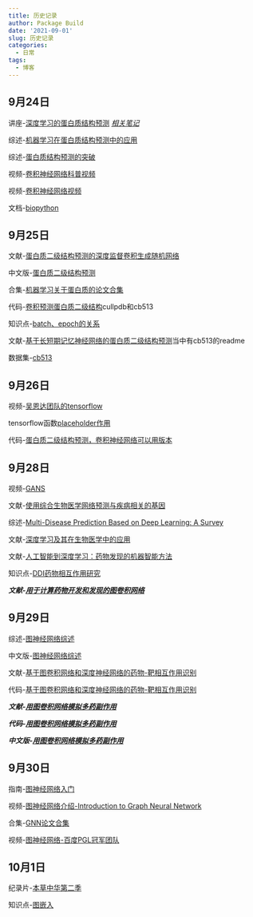 ```yaml
---
title: 历史记录
author: Package Build
date: '2021-09-01'
slug: 历史记录
categories:
  - 日常
tags:
  - 博客
---
```


## 9月24日

讲座-[深度学习的蛋白质结构预测](https://www.bilibili.com/video/BV1uo4y1y7FB?from=search&seid=15263400531421628505&spm_id_from=333.337.0.0) [*相关笔记*]()

综述-[机器学习在蛋白质结构预测中的应用](https://www.sciencedirect.com/science/article/pii/S1367593121000508)

综述-[蛋白质结构预测的突破](https://portlandpress.com/biochemj/article/478/10/1885/228727/The-breakthrough-in-protein-structure-prediction)

视频-[卷积神经网络科普视频](https://www.bilibili.com/video/BV1sb411P7pQ?spm_id_from=333.999.0.0)

视频-[卷积神经网络视频](https://www.bilibili.com/video/BV1AJ411Q72b?spm_id_from=333.999.0.0)

文档-[biopython](https://biopython-cn.readthedocs.io/zh_CN/latest/)

## 9月25日

文献-[蛋白质二级结构预测的深度监督卷积生成随机网络](https://arxiv.org/pdf/1403.1347.pdf)

中文版-[蛋白质二级结构预测](https://blog.csdn.net/u013841458/article/details/82385114)

合集-[机器学习关于蛋白质的论文合集](https://github.com/PeptoneInc/Machine-learning-for-proteins)

代码-[卷积预测蛋白质二级结构](https://github.com/AlessandroMinervini/Convolutional-Generative-Stochastic-Network-for-Protein-Secondary-Structure-Prediction)cullpdb和cb513

知识点-[batch、epoch的关系](https://blog.csdn.net/qq_37274615/article/details/81147013)

文献-[基于长短期记忆神经网络的蛋白质二级结构预测](https://blog.csdn.net/qq_34218255/article/details/83114285)当中有cb513的readme

数据集-[cb513](https://www.princeton.edu/~jzthree/datasets/ICML2014/)

## 9月26日

视频-[吴恩达团队的tensorflow](https://www.bilibili.com/video/BV1zE411T7nb?p=19)

tensorflow函数[placeholder作用](https://zhuanlan.zhihu.com/p/81040163)

代码-[蛋白质二级结构预测，卷积神经网络可以用版本](https://github.com/LucaAngioloni/ProteinSecondaryStructure-CNN)

## 9月28日

视频-[GANS](https://www.bilibili.com/video/BV1Tv411e7fC?p=3&spm_id_from=pageDriver)

文献-[使用综合生物医学网络预测与疾病相关的基因](https://bmcgenomics.biomedcentral.com/articles/10.1186/s12864-016-3263-4)

综述-[Multi-Disease Prediction Based on Deep Learning: A Survey](https://www.techscience.com/CMES/v128n2/43921)

文献-[深度学习及其在生物医学中的应用](https://www.sciencedirect.com/science/article/pii/S1672022918300020)

文献-[人工智能到深度学习：药物发现的机器智能方法](https://link.springer.com/article/10.1007%2Fs11030-021-10217-3)

知识点-[DDI药物相互作用研究](https://www.sohu.com/a/319875689_324204)

***文献-[用于计算药物开发和发现的图卷积网络](https://academic.oup.com/bib/article/21/3/919/5498046)***

## 9月29日

综述-[图神经网络综述](https://arxiv.org/pdf/1901.00596.pdf)

中文版-[图神经网络综述](https://zhuanlan.zhihu.com/p/75307407?from_voters_page=true)

文献-[基于图卷积网络和深度神经网络的药物-靶相互作用识别](https://blog.csdn.net/weixin_43183872/article/details/108738913)

代码-[基于图卷积网络和深度神经网络的药物-靶相互作用识别](https://github.com/zty2009/GCN-DNN)



***文献-[用图卷积网络模拟多药副作用](https://academic.oup.com/bioinformatics/article/34/13/i457/5045770)***

***代码-[用图卷积网络模拟多药副作用](https://github.com/mims-harvard/decagon)***

***中文版-[用图卷积网络模拟多药副作用](https://blog.csdn.net/qq_27926119/article/details/102898374?spm=1001.2014.3001.5501)***

## 9月30日

指南-[图神经网络入门](https://www.zhihu.com/people/liu-cai-quan-40/answers)

视频-[图神经网络介绍-Introduction to Graph Neural Network](https://www.bilibili.com/video/av62661713?from=search&seid=6134263793308325331)

合集-[GNN论文合集](https://github.com/thunlp/GNNPapers)

视频-[图神经网络-百度PGL冠军团队](https://www.bilibili.com/video/BV1rf4y1v7cU?p=8&spm_id_from=pageDriver)

## 10月1日

纪录片-[本草中华第二季](https://www.bilibili.com/bangumi/play/ss27845/?from=search&seid=11081162174634757297&spm_id_from=333.337.0.0)

知识点-[图嵌入](https://zhuanlan.zhihu.com/p/62629465)




